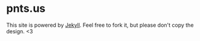 # pnts.us

This site is powered by [Jekyll](https://github.com/mojombo/jekyll). Feel free to fork it, but please don't copy the design. <3